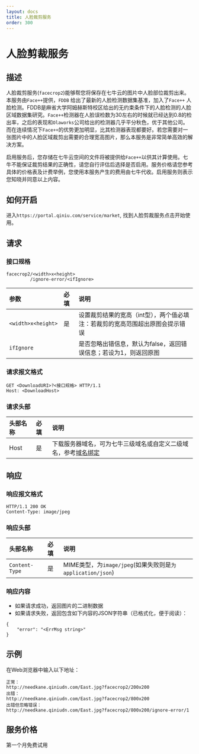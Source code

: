 ```yaml
---
layout: docs
title: 人脸裁剪服务
order: 300
---
```


<a id="facecrop2"></a>
# 人脸剪裁服务

<a id="facecrop2-descrition"></a>
## 描述

人脸裁剪服务(`facecrop2`)能够帮您将保存在七牛云的图片中人脸部位裁剪出来。本服务由`Face++`提供，`FDDB` 给出了最新的人脸检测数据集基准，加入了`Face++` 人脸检测。FDDB是麻省大学阿姆赫斯特校区给出的无约束条件下的人脸检测的人脸区域数据集研究。`Face++`检测器在人脸误检数为30左右的时候就已经达到0.8的检出率，之后的表现和`Olaworks`公司给出的检测器几乎平分秋色，优于其他公司。而在连续情况下`Face++`的优势更加明显，比其检测器表现都要好。若您需要对一张图片中的人脸区域裁剪出需要的合理宽高图片，那么本服务是非常简单高效的解决方案。

启用服务后，您存储在七牛云空间的文件将被提供给`Face++`以供其计算使用。七牛不能保证裁剪结果的正确性，请您自行评估后选择是否启用。服务价格请您参考具体的价格表及计费举例，您使用本服务产生的费用由七牛代收。启用服务则表示您知晓并同意以上内容。

<a id="facecrop2-open"></a>
## 如何开启

进入`https://portal.qiniu.com/service/market`, 找到人脸剪裁服务点击开始使用。

<a id="facecrop2-request"></a>
## 请求

<a id="facecrop2-interface"></a>
### 接口规格

```
facecrop2/<width>x<height>
		 /ignore-error/<ifIgnore>

```
参数           	   | 必填  | 说明
:----------------- | :--- | :------------------------------------------
`<width>x<height>`   |  是   | 设置裁剪结果的宽高（int型），两个值必填<br>注：若裁剪的宽高范围超出原图会提示错误
`ifIgnore` 	       |      | 是否忽略出错信息，默认为false，返回错误信息；若设为1，则返回原图

<a id="facecrop2-request-syntax"></a>
### 请求报文格式

```
GET <DownloadURI>?<接口规格> HTTP/1.1 
Host: <DownloadHost> 
```

<a id="facecrop2-request-header"></a>
### 请求头部

头部名称         |  必填  | 说明
:------------- | :--- | :------------------------------------------
Host           | 是   | 下载服务器域名，可为七牛三级域名或自定义二级域名，参考[域名绑定](http://kb.qiniu.com/53a48154)

<a id="facecrop2-response"></a>
## 响应

<a id="facecrop2-response-syntax"></a>
### 响应报文格式

```
HTTP/1.1 200 OK
Content-Type: image/jpeg
```

<a id="facecrop2-response-header"></a>
### 响应头部  

头部名称         |  必填  | 说明
:------------- | :--- | :------------------------------------------
`Content-Type`   | 是   | MIME类型，为`image/jpeg`(如果失败则是`为application/json`)

<a id="facecrop2-response-body"></a>
### 响应内容

+ 如果请求成功，返回图片的二进制数据
+ 如果请求失败，返回包含如下内容的JSON字符串（已格式化，便于阅读）：
```
{ 
	"error": "<ErrMsg string>"
}
```

<a id="facecrop2-example"></a>
## 示例

在Web浏览器中输入以下地址：
```
正常：
http://needkane.qiniudn.com/East.jpg?facecrop2/200x200 
出错：
http://needkane.qiniudn.com/East.jpg?facecrop2/800x200
出错但忽略错误：
http://needkane.qiniudn.com/East.jpg?facecrop2/800x200/ignore-error/1
```
<a id="facecrop2-price"></a>

## 服务价格

第一个月免费试用
